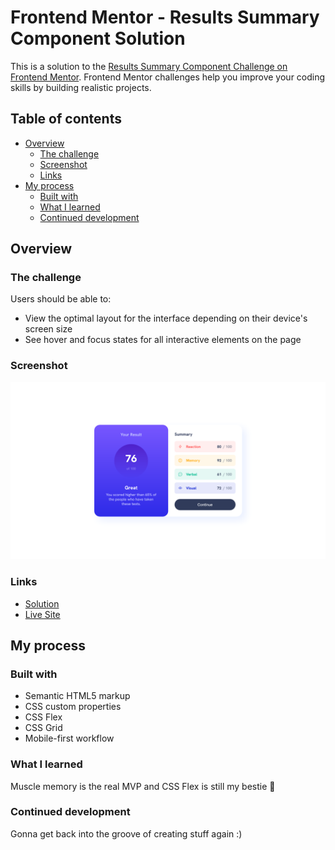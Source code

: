 # Frontend Mentor - Results Summary Component Solution

This is a solution to the [Results Summary Component Challenge on Frontend Mentor](https://www.frontendmentor.io/challenges/results-summary-component-CE_K6s0maV). Frontend Mentor challenges help you improve your coding skills by building realistic projects. 

## Table of contents

- [Overview](#overview)
  - [The challenge](#the-challenge)
  - [Screenshot](#screenshot)
  - [Links](#links)
- [My process](#my-process)
  - [Built with](#built-with)
  - [What I learned](#what-i-learned)
  - [Continued development](#continued-development)

## Overview

### The challenge

Users should be able to:

- View the optimal layout for the interface depending on their device's screen size
- See hover and focus states for all interactive elements on the page

### Screenshot

![](./screenshot.png)

### Links

- [Solution](https://www.frontendmentor.io/solutions/responsive-results-summary-component-using-css-flex-grid-y78qQsQJAe)
- [Live Site](https://playful-heliotrope-5c2128.netlify.app/)

## My process

### Built with

- Semantic HTML5 markup
- CSS custom properties
- CSS Flex
- CSS Grid
- Mobile-first workflow

### What I learned

Muscle memory is the real MVP and CSS Flex is still my bestie 💖

### Continued development

Gonna get back into the groove of creating stuff again :)